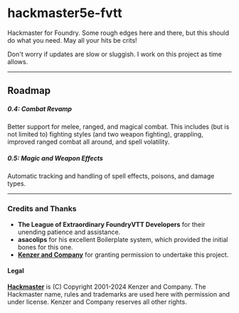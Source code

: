 # hackmaster5e-fvtt

Hackmaster for Foundry. Some rough edges here and there, but this should do what you need. May all your hits be crits!

Don't worry if updates are slow or sluggish. I work on this project as time allows.

----
## Roadmap
##### 0.4: Combat Revamp
Better support for melee, ranged, and magical combat. This includes (but is not limited to) fighting styles (and two weapon fighting), grappling, improved ranged combat all around, and spell volatility.

##### 0.5: Magic and Weapon Effects
Automatic tracking and handling of spell effects, poisons, and damage types.

----
### Credits and Thanks
- **The League of Extraordinary FoundryVTT Developers** for their unending patience and assistance.
- **asacolips** for his excellent Boilerplate system, which provided the initial bones for this one.
- **[Kenzer and Company](https://kenzerco.com/)** for granting permission to undertake this project.

#### Legal
**[Hackmaster](https://kenzerco.com/hackmaster/)** is (C) Copyright 2001-2024 Kenzer and Company.  The Hackmaster name, rules and trademarks are used here with permission and under license.  Kenzer and Company reserves all other rights.
